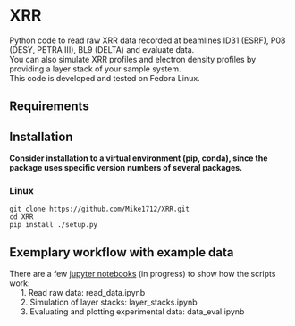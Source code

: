 # XRR
Python code to read raw XRR data recorded at beamlines ID31 (ESRF), P08 (DESY, PETRA III), BL9 (DELTA) and evaluate data.<br>
You can also simulate XRR profiles and electron density profiles by providing a layer stack of your sample system.<br>
This code is developed and tested on Fedora Linux. 
## Requirements

## Installation
<b>Consider installation to a virtual environment (pip, conda), since the package uses specific version numbers of several packages.</b>
### Linux
`git clone https://github.com/Mike1712/XRR.git`<br>
`cd XRR`<br>
`pip install ./setup.py`
## Exemplary workflow with example data
There are a few [jupyter notebooks](/XRR/src/XRR/notebooks) (in progress) to show how the scripts work:<br>
$\quad$ 1. Read raw data: read_data.ipynb<br>
$\quad$ 2. Simulation of layer stacks: layer_stacks.ipynb<br>
$\quad$ 3. Evaluating and plotting experimental data: data_eval.ipynb<br>

